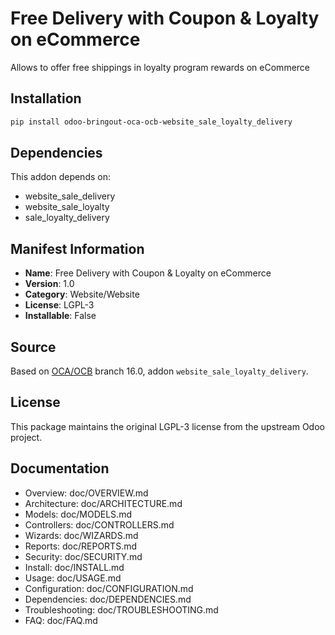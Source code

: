 # Free Delivery with Coupon & Loyalty on eCommerce

Allows to offer free shippings in loyalty program rewards on eCommerce

## Installation

```bash
pip install odoo-bringout-oca-ocb-website_sale_loyalty_delivery
```

## Dependencies

This addon depends on:
- website_sale_delivery
- website_sale_loyalty
- sale_loyalty_delivery

## Manifest Information

- **Name**: Free Delivery with Coupon & Loyalty on eCommerce
- **Version**: 1.0
- **Category**: Website/Website
- **License**: LGPL-3
- **Installable**: False

## Source

Based on [OCA/OCB](https://github.com/OCA/OCB) branch 16.0, addon `website_sale_loyalty_delivery`.

## License

This package maintains the original LGPL-3 license from the upstream Odoo project.

## Documentation

- Overview: doc/OVERVIEW.md
- Architecture: doc/ARCHITECTURE.md
- Models: doc/MODELS.md
- Controllers: doc/CONTROLLERS.md
- Wizards: doc/WIZARDS.md
- Reports: doc/REPORTS.md
- Security: doc/SECURITY.md
- Install: doc/INSTALL.md
- Usage: doc/USAGE.md
- Configuration: doc/CONFIGURATION.md
- Dependencies: doc/DEPENDENCIES.md
- Troubleshooting: doc/TROUBLESHOOTING.md
- FAQ: doc/FAQ.md
